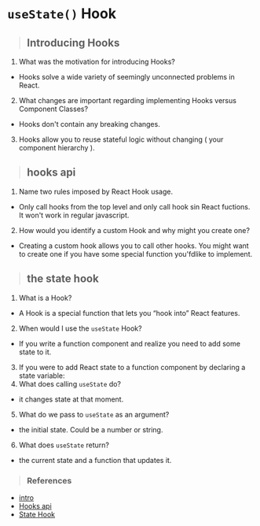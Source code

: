 # **`useState()` Hook**

> ## Introducing Hooks

1. What was the motivation for introducing Hooks?

- Hooks solve a wide variety of seemingly unconnected problems in React.

2. What changes are important regarding implementing Hooks versus Component Classes?

- Hooks don't contain any breaking changes.

3. Hooks allow you to reuse stateful logic without changing ( your component hierarchy ).

> ## hooks api

1. Name two rules imposed by React Hook usage.

- Only call hooks from the top level and only call hook sin React fuctions. It won't work in regular javascript.

2. How would you identify a custom Hook and why might you create one?

- Creating a custom hook allows you to call other hooks. You might want to create one if you have some special function you'fdlike to implement.

> ## the state hook

1. What is a Hook?

- A Hook is a special function that lets you “hook into” React features.

2. When would I use the `useState` Hook?

- If you write a function component and realize you need to add some state to it.

3. If you were to add React state to a function component by declaring a state variable:
4. What does calling `useState` do?

- it changes state at that moment.

5. What do we pass to `useState` as an argument?

- the initial state. Could be a number or string.

6. What does `useState` return?

- the current state and a function that updates it.

> ### References

- [intro](https://reactjs.org/docs/hooks-intro.html#motivation)
- [Hooks api](https://reactjs.org/docs/hooks-overview.html)
- [State Hook](https://reactjs.org/docs/hooks-state.html)
